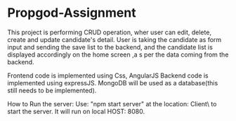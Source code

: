 # Propgod-Assignment
This project is performing CRUD operation, wher user can edit, delete, create and update candidate's detail.
User is taking the candidate as form input and sending the save list to the backend, and the candidate list is
displayed accordingly on the home screen ,a s per the data coming from the backend. 

Frontend code is implemented using Css, AngularJS
Backend code is implemented using expressJS.
MongoDB will be used as a database(this still needs to be implemented).

How to Run the server:
Use: "npm start server" at the location: Client\  to start the server.
It will run on local HOST: 8080.

